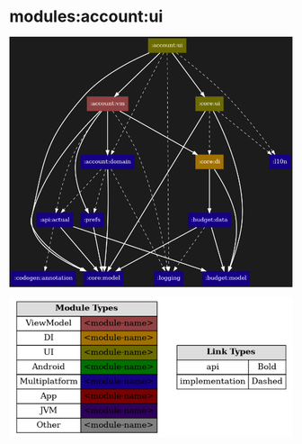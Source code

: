 # modules:account:ui

<!--region chart-->
![chart](atlas/chart.png)

![legend](../../../atlas/legend.png)
<!--endregion-->
